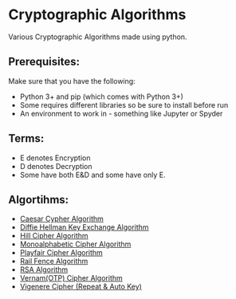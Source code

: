 # Cryptographic Algorithms
Various Cryptographic Algorithms made using python.

## Prerequisites:
Make sure that you have the following:
-  Python 3+ and pip (which comes with Python 3+)
-  Some requires different libraries so be sure to install before run
-  An environment to work in - something like Jupyter or Spyder

## Terms:
-  E denotes Encryption
-  D denotes Decryption
-  Some have both E&D and some have only E.

## Algortihms:
-  <a href="https://github.com/DeepKariaX/Cryptographic-Algorithms-Python/blob/main/Caesar%20Cypher%20Algorithm%20(E%26D).py">Caesar Cypher Algorithm</a>
-  <a href="https://github.com/DeepKariaX/Cryptographic-Algorithms-Python/blob/main/Diffie%20Hellman%20Key%20Exchange%20Algorithm.py">Diffie Hellman Key Exchange Algorithm</a>
-  <a href="https://github.com/DeepKariaX/Cryptographic-Algorithms-Python/blob/main/Hill%20Cipher%20Algorithm%20(E%26D).py">Hill Cipher Algorithm</a>
-  <a href="https://github.com/DeepKariaX/Cryptographic-Algorithms-Python/blob/main/Monoalphabetic%20Cipher%20Algorithm%20(E%26D).py">Monoalphabetic Cipher Algorithm</a>
-  <a href="https://github.com/DeepKariaX/Cryptographic-Algorithms-Python/blob/main/Playfair%20Cipher%20Algorithm%20(E).py">Playfair Cipher Algorithm</a>
-  <a href="https://github.com/DeepKariaX/Cryptographic-Algorithms-Python/blob/main/Rail%20Fence%20Algorithm%20(E%26D).py">Rail Fence Algorithm</a>
-  <a href="https://github.com/DeepKariaX/Cryptographic-Algorithms-Python/blob/main/RSA%20Algorithm%20(E%26D).py">RSA Algorithm</a>
-  <a href="https://github.com/DeepKariaX/Cryptographic-Algorithms-Python/blob/main/Vernam(OTP)%20Cipher%20Algorithm%20(E%26D).py">Vernam(OTP) Cipher Algorithm</a>
-  <a href="https://github.com/DeepKariaX/Cryptographic-Algorithms-Python/blob/main/Vigenere%20Cipher%20(Repeat%20%26%20Auto%20Key)%20(E).py">Vigenere Cipher (Repeat & Auto Key)</a>